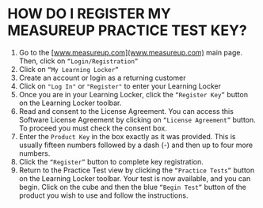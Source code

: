 # HOW DO I REGISTER MY MEASUREUP PRACTICE TEST KEY?
1) Go to the [www.measureup.com](www.measureup.com) main page. Then, click on ```“Login/Registration”```
2) Click on ```“My Learning Locker”```
3) Create an account or login as a returning customer
4) Click on ```"Log In"``` or ```"Register"``` to enter your Learning Locker
5) Once you are in your Learning Locker, click the ```“Register Key”``` button on the Learning Locker toolbar.
6) Read and consent to the License Agreement. You can access this Software License Agreement by clicking on ```“License Agreement”``` button.
To proceed you must check the consent box.
7) Enter the ```Product Key``` in the box exactly as it was provided. This is usually fifteen numbers followed by a dash (-) and then up to four more numbers.
8) Click the ```“Register”``` button to complete key registration.
9) Return to the Practice Test view by clicking the ```“Practice Tests”``` button on the Learning Locker toolbar. Your test is now available, and you can begin. Click on the cube and then the blue ```“Begin Test”``` button of the product you wish to use and follow the instructions.
